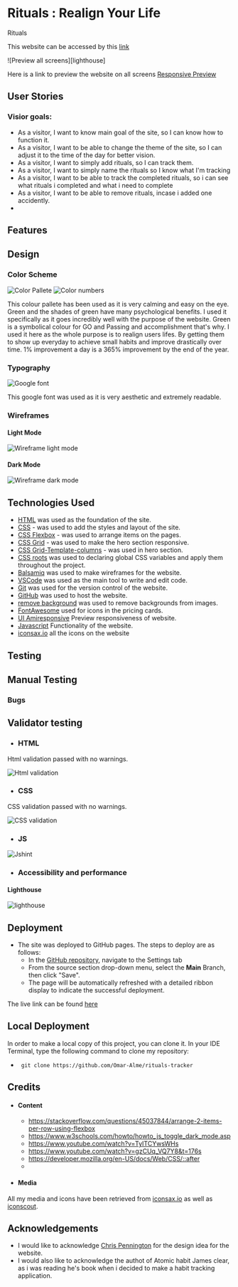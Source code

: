 # Rituals : Realign Your Life

Rituals

This website can be accessed by this [link](https://omar-alme.github.io/rituals-tracker/)

![Preview all screens][lighthouse]

Here is a link to preview the website on all screens [Responsive Preview](https://ui.dev/amiresponsive?url=https://omar-alme.github.io/rituals-tracker/)

## User Stories

### Visior goals:

- As a visitor, I want to know main goal of the site, so I can know how to function it.
- As a visitor, I want to be able to change the theme of the site, so I can adjust it to the time of the day for better vision.
- As a visitor, I want to simply add rituals, so I can track them.
- As a visitor, I want to simply name the rituals so I know what I'm tracking
- As a visitor, I want to be able to track the completed rituals, so i can see what rituals i completed and what i need to complete
- As a visitor, I want to be able to remove rituals, incase i added one accidently.
-  

## Features


## Design

### Color Scheme

![Color Pallete](assets/documentations/color-pallete.png)
![Color numbers](assets/documentations/colors.png)

This colour pallete has been used as it is very calming and easy on the eye. Green and the shades of green have many psychological benefits. I used it specifically as it goes incredibly well with the purpose of the website. Green is a symbolical colour for GO and Passing and accomplishment that's why. I used it here as the whole purpose is to realign users lifes. By getting them to show up everyday to achieve small habits and improve drastically over time. 1% improvement a day is a 365% improvement by the end of the year.

### Typography

![Google font](assets/documentations/googlefont.png)

This google font was used as it is very aesthetic and extremely readable.

### Wireframes

#### Light Mode
![Wireframe light mode](assets/documentations/rituals-light-mode.png)

#### Dark Mode
![Wireframe dark mode](assets/documentations/rituals-dark-mode.png)


## Technologies Used

- [HTML](https://developer.mozilla.org/en-US/docs/Web/HTML) was used as the foundation of the site.
- [CSS](https://developer.mozilla.org/en-US/docs/Web/css) - was used to add the styles and layout of the site.
- [CSS Flexbox](https://developer.mozilla.org/en-US/docs/Learn/CSS/CSS_layout/Flexbox) - was used to arrange items on the pages.
- [CSS Grid](https://developer.mozilla.org/en-US/docs/Web/CSS/grid) - was used to make the hero section responsive.
- [CSS Grid-Template-columns](https://developer.mozilla.org/en-US/docs/Web/CSS/grid-template-columns) - was used in hero section.
- [CSS roots](https://developer.mozilla.org/en-US/docs/Web/CSS/:root) was used to declaring global CSS variables and apply them throughout the project. 
- [Balsamiq](https://balsamiq.com/) was used to make wireframes for the website.
- [VSCode](https://code.visualstudio.com/) was used as the main tool to write and edit code.
- [Git](https://git-scm.com/) was used for the version control of the website.
- [GitHub](https://github.com/) was used to host the website.
- [remove background](https://www.remove.bg/b/remove-logo-backgrounds) was used to remove backgrounds from images.
- [FontAwesome](https://fontawesome.com/) used for icons in the pricing cards.
- [UI Amiresponsive](https://ui.dev/amiresponsive) Preview responsiveness of website.
- [Javascript](https://www.javascript.com/) Functionality of the website.
- [iconsax.io](http://iconsax.io/) all the icons on the website

## Testing


## Manual Testing

### Bugs


## Validator testing
+ ### HTML

Html validation passed with no warnings.

![Html validation](assets/documentations/html-validation.png)
+ ### CSS

CSS validation passed with no warnings.

![CSS validation](assets/documentations/css-validation.png)
+ ### JS

![Jshint](assets/documentations/jshint-validation.png)

+ ### Accessibility and performance 
#### Lighthouse

 ![lighthouse](assets/documentations/lighthouse.png)

## Deployment

- The site was deployed to GitHub pages. The steps to deploy are as follows:
  - In the [GitHub repository](https://github.com/Omar-Alme/rituals-tracker), navigate to the Settings tab
  - From the source section drop-down menu, select the **Main** Branch, then click "Save".
  - The page will be automatically refreshed with a detailed ribbon display to indicate the successful deployment.

The live link can be found [here](https://omar-alme.github.io/rituals-tracker/)

## Local Deployment

In order to make a local copy of this project, you can clone it.
In your IDE Terminal, type the following command to clone my repository:

-      git clone https://github.com/Omar-Alme/rituals-tracker

## Credits

- #### Content
  - https://stackoverflow.com/questions/45037844/arrange-2-items-per-row-using-flexbox
  - https://www.w3schools.com/howto/howto_js_toggle_dark_mode.asp
  - https://www.youtube.com/watch?v=TyITCYwsWHs
  - https://www.youtube.com/watch?v=gzCUq_VQ7Y8&t=176s
  - https://developer.mozilla.org/en-US/docs/Web/CSS/::after
  - 
- #### Media

All my media and icons have been retrieved from [iconsax.io](iconsax.io) as well as [iconscout](https://iconscout.com/icons/glass?price=free).


## Acknowledgements

- I would like to acknowledge [Chris Pennington](https://www.youtube.com/watch?v=_FFkaBTqJto)  for the design idea for the website. 
- I would also like to acknowledge the authot of Atomic habit James clear, as i was reading he's book when i decided to make a habit tracking application.
